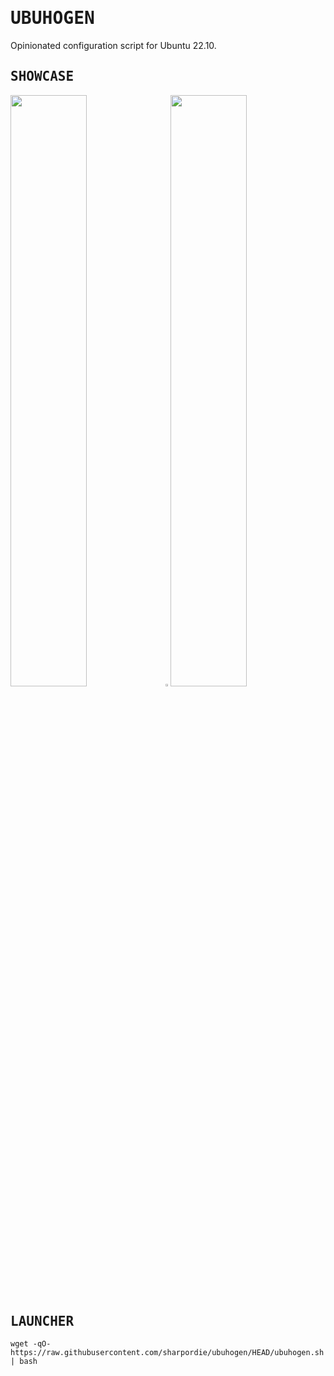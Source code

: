 <!--
<div><hr>
<a href="../.."><img align="right" height="91" src="https://user-images.githubusercontent.com/72373746/205007538-288ee5cb-16e8-413c-b557-8433dfaba34d.png"></a>
<h1>UBUHOGEN</h1>
<p>Configuration Script for Ubuntu</p>
<hr></div>

## <samp>FUNDINGS</samp>

<a href="../.." target="_blank"><img src="https://raw.githubusercontent.com/sharpordie/mybadges/main/src/kofi.svg"></a>
-->

# <samp>UBUHOGEN</samp>

Opinionated configuration script for Ubuntu 22.10.

## <samp>SHOWCASE</samp>

<samp><img src="https://fakeimg.pl/852x480/273445/fff/?text=‏‏‎ ‎" width="49.25%"/><img src="https://upload.wikimedia.org/wikipedia/commons/c/ca/1x1.png" width="1.5%"/><img src="https://fakeimg.pl/852x480/273445/fff/?text=‏‏‎ ‎" width="49.25%"/></samp>

## <samp>LAUNCHER</samp>

```shell
wget -qO- https://raw.githubusercontent.com/sharpordie/ubuhogen/HEAD/ubuhogen.sh | bash
```
